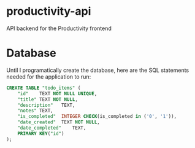 # productivity-api

API backend for the Productivity frontend

# Database

Until I programatically create the database, here are the SQL statements needed for the application to run:

```sql
CREATE TABLE "todo_items" (
    "id"	TEXT NOT NULL UNIQUE,
    "title"	TEXT NOT NULL,
    "description"	TEXT,
    "notes"	TEXT,
    "is_completed"	INTEGER CHECK(is_completed in ('0', '1')),
    "date_created"	TEXT NOT NULL,
    "date_completed"	TEXT,
    PRIMARY KEY("id")
);
```
